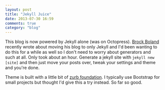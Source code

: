 ```yaml
---
layout: post
title: "Jekyll Juice"
date: 2013-07-30 16:59
comments: true
category: "blog"
---
```

This blog is now powered by Jekyll alone (was on Octopress). [Brock Boland](http://brockboland.com) recently wrote about moving his blog to only Jekyll and I'd been wanting to do this for a while as well so I don't need to worry about generators and such at all. Only took about an hour. Generate a jekyll site with `jekyll new [site]` and then just move your posts over, tweak your settings and theme and you're done.

Theme is built with a little bit of [zurb foundation](http://foundation.zurb.com/). I typically use Bootstrap for small projects but thought I'd give this a try instead. So far so good.
